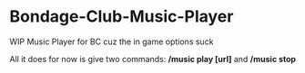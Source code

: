 # Bondage-Club-Music-Player
 
WIP Music Player for BC cuz the in game options suck

All it does for now is give two commands: <b>/music play [url]</b> and <b>/music stop</b>